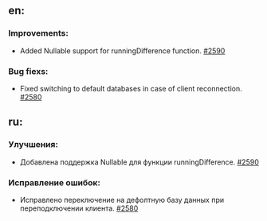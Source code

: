 ## en:

### Improvements:
* Added Nullable support for runningDifference function. [#2590](https://github.com/yandex/ClickHouse/issues/2590)

### Bug fiexs:
* Fixed switching to default databases in case of client reconnection. [#2580](https://github.com/yandex/ClickHouse/issues/2580)

## ru:

### Улучшения:
* Добавлена поддержка Nullable для функции runningDifference. [#2590](https://github.com/yandex/ClickHouse/issues/2590)

### Исправление ошибок:
* Исправлено переключение на дефолтную базу данных при переподключении клиента. [#2580](https://github.com/yandex/ClickHouse/issues/2580)
